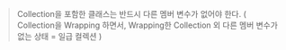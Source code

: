 > Collection을 포함한 클래스는 반드시 다른 멤버 변수가 없어야 한다.
   ( Collection을 Wrapping 하면서, Wrapping한 Collection 외 다른 멤버 변수가 없는 상태 = 일급 컬렉션 ) 
